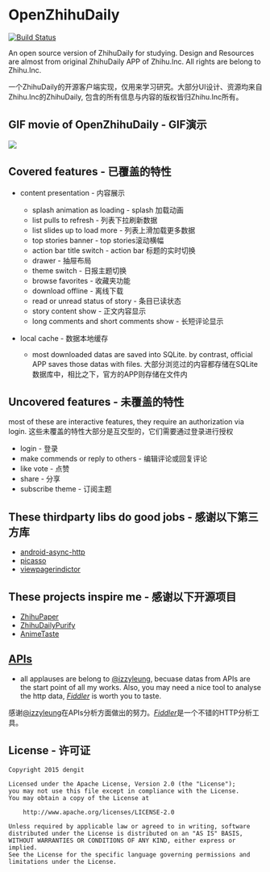 # OpenZhihuDaily
[![Build Status](https://travis-ci.org/dengit/OpenZhihuDaily.svg?branch=master)](https://travis-ci.org/dengit/OpenZhihuDaily)

An open source version of ZhihuDaily for studying. Design and Resources are almost from original ZhihuDaily APP of Zhihu.Inc.
All rights are belong to Zhihu.Inc.

一个ZhihuDaily的开源客户端实现，仅用来学习研究。大部分UI设计、资源均来自Zhihu.Inc的ZhihuDaily, 包含的所有信息与内容的版权皆归Zhihu.Inc所有。

## GIF movie of OpenZhihuDaily - GIF演示
![][0]

## Covered features - 已覆盖的特性
  - content presentation - 内容展示
    - splash animation as loading - splash 加载动画
    - list pulls to refresh - 列表下拉刷新数据
    - list slides up to load more - 列表上滑加载更多数据
    - top stories banner - top stories滚动横幅
    - action bar title switch - action bar 标题的实时切换
    - drawer - 抽屉布局
    - theme switch - 日报主题切换
    - browse favorites - 收藏夹功能
    - download offline - 离线下载
    - read or unread status of story - 条目已读状态
    - story content show - 正文内容显示
    - long comments and short comments show - 长短评论显示
    
  - local cache - 数据本地缓存
    - most downloaded datas are saved into SQLite. by contrast, official APP saves those datas with files.
      大部分浏览过的内容都存储在SQLite数据库中，相比之下，官方的APP则存储在文件内
  
## Uncovered features - 未覆盖的特性
  most of these are interactive features, they require an authorization via login.
  这些未覆盖的特性大部分是互交型的，它们需要通过登录进行授权

  - login - 登录
  - make commends or reply to others - 编辑评论或回复评论
  - like vote - 点赞
  - share - 分享
  - subscribe theme - 订阅主题

## These thirdparty libs do good jobs - 感谢以下第三方库
  - [android-async-http][1]
  - [picasso][2]
  - [viewpagerindictor][3]
  
## These projects inspire me - 感谢以下开源项目
  - [ZhihuPaper][4]
  - [ZhihuDailyPurify][5]
  - [AnimeTaste][6]

## [APIs][7]
  - all applauses are belong to [@izzyleung][8], becuase datas from APIs are the start point of all my works. Also, you may      need a nice tool to analyse the http data, [*Fiddler*][9] is worth you to taste.
  
  感谢[@izzyleung][8]在APIs分析方面做出的努力。[*Fiddler*][9]是一个不错的HTTP分析工具。

## License - 许可证
    Copyright 2015 dengit
    
    Licensed under the Apache License, Version 2.0 (the "License");
    you may not use this file except in compliance with the License.
    You may obtain a copy of the License at
    
        http://www.apache.org/licenses/LICENSE-2.0
    
    Unless required by applicable law or agreed to in writing, software
    distributed under the License is distributed on an "AS IS" BASIS,
    WITHOUT WARRANTIES OR CONDITIONS OF ANY KIND, either express or implied.
    See the License for the specific language governing permissions and
    limitations under the License.

  [0]: https://cloud.githubusercontent.com/assets/11329773/10941824/1700950a-8348-11e5-9b9a-6ed4c024e8db.gif
  [1]: https://github.com/loopj/android-async-http
  [2]: https://github.com/square/picasso
  [3]: https://github.com/JakeWharton/Android-ViewPagerIndicator
  [4]: https://github.com/cundong/ZhihuPaper
  [5]: https://github.com/izzyleung/ZhihuDailyPurify
  [6]: https://github.com/daimajia/AnimeTaste
  [7]: https://github.com/izzyleung/ZhihuDailyPurify/wiki/%E7%9F%A5%E4%B9%8E%E6%97%A5%E6%8A%A5-API-%E5%88%86%E6%9E%90
  [8]: https://github.com/izzyleung
  [9]: http://www.telerik.com/fiddler
  
